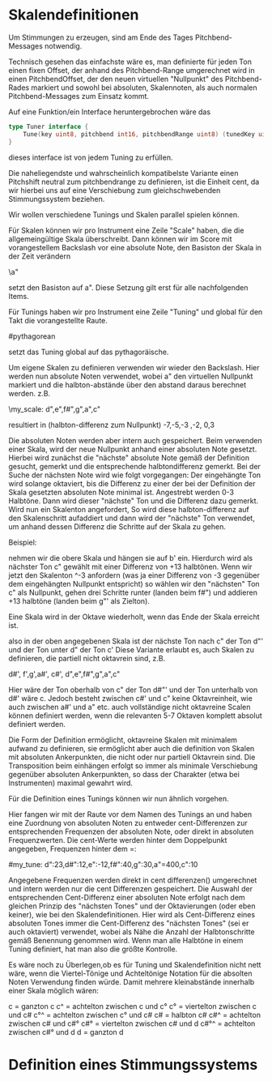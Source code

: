 # Skalendefinitionen

Um Stimmungen zu erzeugen, sind am Ende des Tages Pitchbend-Messages notwendig.

Technisch gesehen das einfachste wäre es, man definierte für jeden Ton einen fixen Offset, der anhand des Pitchbend-Range
umgerechnet wird in einen PitchbendOffset, der den neuen virtuellen "Nullpunkt" des Pitchbend-Rades markiert und sowohl
bei absoluten, Skalennoten, als auch normalen Pitchbend-Messages zum Einsatz kommt.

Auf eine Funktion/ein Interface heruntergebrochen wäre das

```go
type Tuner interface {
	Tune(key uint8, pitchbend int16, pitchbendRange uint8) (tunedKey uint8, tunedPitchbend int16)
}
```

dieses interface ist von jedem Tuning zu erfüllen.

Die naheliegendste und wahrscheinlich kompatibelste Variante einen Pitchshift neutral zum pitchbendrange 
zu definieren, ist die Einheit cent, da wir hierbei uns auf eine Verschiebung zum gleichschwebenden Stimmungssystem 
beziehen.

Wir wollen verschiedene Tunings und Skalen parallel spielen können.

Für Skalen können wir pro Instrument eine Zeile "Scale" haben, die die allgemeingültige Skala überschreibt.
Dann können wir im Score mit vorangestellem Backslash vor eine absolute Note, den Basiston der Skala
in der Zeit verändern

\a"

setzt den Basiston auf a". Diese Setzung gilt erst für alle nachfolgenden Items.

Für Tunings haben wir pro Instrument eine Zeile "Tuning" und global für den Takt die vorangestellte Raute.

#pythagorean

setzt das Tuning global auf das pythagoräische.

Um eigene Skalen zu definieren verwenden wir wieder den Backslash.
Hier werden nun absolute Noten verwendet, wobei a" den virtuellen Nullpunkt markiert und die halbton-abstände 
über den abstand daraus berechnet werden. z.B.

\my_scale:                                       d",e",f#",g",a",c"

resultiert in (halbton-differenz zum Nullpunkt)  -7,-5,-3 ,-2, 0,3

Die absoluten Noten werden aber intern auch gespeichert.
Beim verwenden einer Skala, wird der neue Nullpunkt anhand einer absoluten Note gesetzt. Hierbei wird zunächst
die "nächste" absolute Note gemäß der Definition gesucht, gemerkt und die entsprechende halbtondifferenz gemerkt.
Bei der Suche der nächsten Note wird wie folgt vorgegangen:
Der eingehängte Ton wird solange oktaviert, bis die Differenz zu einer der bei der Definition der Skala
gesetzten absoluten Note minimal ist. Angestrebt werden 0-3 Halbtöne. Dann wird dieser "nächste" Ton und die
Differenz dazu gemerkt.
Wird nun ein Skalenton angefordert, So wird diese halbton-differenz auf den Skalenschritt aufaddiert und dann 
wird der "nächste" Ton verwendet, um anhand dessen Differenz die Schritte auf der Skala zu gehen.

Beispiel:

nehmen wir die obere Skala und hängen sie auf b' ein.
Hierdurch wird als nächster Ton c" gewählt mit einer Differenz von +13 halbtönen.
Wenn wir jetzt den Skalenton ^-3 anfordern (was ja einer Differenz von -3 gegenüber dem eingehängten Nullpunkt entspricht)
so wählen wir den "nächsten" Ton c" als Nullpunkt, gehen drei Schritte runter (landen beim f#") und addieren
+13 halbtöne (landen beim g"' als Zielton).

Eine Skala wird in der Oktave wiederholt, wenn das Ende der Skala erreicht ist.

also in der oben angegebenen Skala ist der nächste Ton nach c" der Ton d"' und der Ton unter d" der Ton c'
Diese Variante erlaubt es, auch Skalen zu definieren, die partiell nicht oktavrein sind, z.B.

  d#', f',g',a#', c#', d",e",f#",g",a",c"

Hier wäre der Ton oberhalb von c" der Ton d#"' und der Ton unterhalb von d#' wäre c. Jedoch besteht zwischen c#' und c"
keine Oktavreinheit, wie auch zwischen a#' und a" etc.
auch vollständige nicht oktavreine Scalen können definiert werden, wenn die relevanten 5-7 Oktaven komplett absolut definiert werden.

Die Form der Definition ermöglicht, oktavreine Skalen mit minimalem aufwand zu definieren, sie ermöglicht aber auch
die definition von Skalen mit absoluten Ankerpunkten, die nicht oder nur partiell Oktavrein sind.
Die Transposition beim einhängen erfolgt so immer als minimale Verschiebung gegenüber absoluten Ankerpunkten, so dass
der Charakter (etwa bei Instrumenten) maximal gewahrt wird.

Für die Definition eines Tunings können wir nun ähnlich vorgehen.

Hier fangen wir mit der Raute vor dem Namen des Tunings an und haben eine Zuordnung von absoluten Noten zu entweder cent-Differenzen 
zur entsprechenden Frequenzen der absoluten Note, oder direkt in absoluten Frequenzwerten. Die cent-Werte werden hinter dem Doppelpunkt angegeben, Frequenzen hinter dem =:

#my_tune:  d":23,d#":12,e":-12,f#":40,g":30,a"=400,c":10

Angegebene Frequenzen werden direkt in cent differenzen() umgerechnet und intern werden nur die cent Differenzen gespeichert.
Die Auswahl der entsprechenden Cent-Differenz einer absoluten Note erfolgt nach dem gleichen Prinzip des "nächsten Tones" und der
Oktavierungen (oder eben keiner), wie bei den Skalendefinitionen. Hier wird als Cent-Differenz eines absoluten Tones immer
die Cent-Differenz des "nächsten Tones" (sei er auch oktaviert) verwendet, wobei als Nähe die Anzahl der Halbtonschritte gemäß
Benennung genommen wird. Wenn man alle Halbtöne in einem Tuning definiert, hat man also die größte Kontrolle.
 

Es wäre noch zu Überlegen,ob es für Tuning und Skalendefinition nicht nett wäre, wenn die Viertel-Tönige und Achteltönige 
Notation für die absolten Noten Verwendung finden würde. Damit mehrere kleinabstände innerhalb einer Skala möglich wären:

c    = ganzton c
c^   = achtelton zwischen c und c°
c°   = viertelton zwischen c und c#
c°^  = achtelton zwischen c° und c#
c#   = halbton c#
c#^  = achtelton zwischen c# und c#°
c#°  = viertelton zwischen c# und d
c#°^ = achtelton zwischen c#° und d
d    = ganzton d



# Definition eines Stimmungssystems